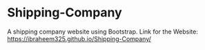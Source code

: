 # Shipping-Company
A shipping company website using Bootstrap.
Link for the Website: https://ibraheem325.github.io/Shipping-Company/
